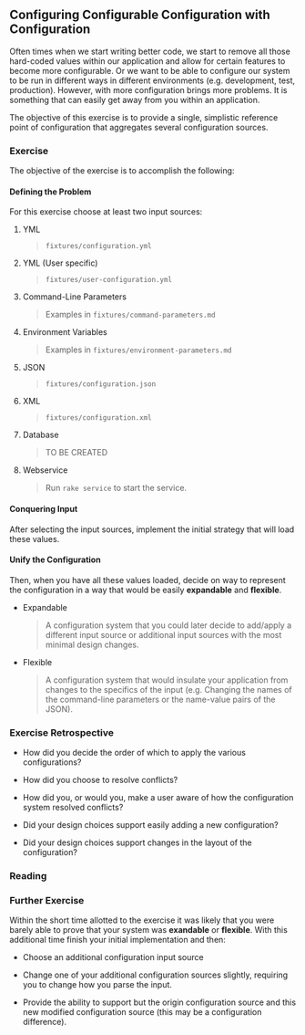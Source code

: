 ## Configuring Configurable Configuration with Configuration

Often times when we start writing better code, we start to remove all those
hard-coded values within our application and allow for certain features to
become more configurable. Or we want to be able to configure our system to be
run in different ways in different environments (e.g. development, test,
production). However, with more configuration brings more problems. It is
something that can easily get away from you within an application.

The objective of this exercise is to provide a single, simplistic reference
point of configuration that aggregates several configuration sources.

### Exercise

The objective of the exercise is to accomplish the following:

#### Defining the Problem

For this exercise choose at least two input sources:

1. YML

    > `fixtures/configuration.yml`

2. YML (User specific)

    > `fixtures/user-configuration.yml`
    
3. Command-Line Parameters

    > Examples in `fixtures/command-parameters.md`

4. Environment Variables

    > Examples in `fixtures/environment-parameters.md`
    
5. JSON

    > `fixtures/configuration.json`

6. XML

    > `fixtures/configuration.xml`
    
7. Database

    > TO BE CREATED
    
8. Webservice

    > Run `rake service` to start the service.

#### Conquering Input

After selecting the input sources, implement the initial strategy that will load
these values. 

#### Unify the Configuration

Then, when you have all these values loaded, decide on way to
represent the configuration in a way that would be easily __expandable__ and
__flexible__.

* Expandable

    > A configuration system that you could later decide to add/apply a 
    > different input source or additional input sources with the most minimal
    > design changes. 

* Flexible

    > A configuration system that would insulate your application from changes
    > to the specifics of the input (e.g. Changing the names of the command-line
    > parameters or the name-value pairs of the JSON).


### Exercise Retrospective

* How did you decide the order of which to apply the various configurations?

* How did you choose to resolve conflicts?

* How did you, or would you, make a user aware of how the configuration system
  resolved conflicts?
  
* Did your design choices support easily adding a new configuration?

* Did your design choices support changes in the layout of the configuration?
  
### Reading


### Further Exercise

Within the short time allotted to the exercise it was likely that you were
barely able to prove that your system was __exandable__ or __flexible__. With
this additional time finish your initial implementation and then:

* Choose an additional configuration input source

* Change one of your additional configuration sources slightly, requiring you
  to change how you parse the input.
  
* Provide the ability to support but the origin configuration source and this
  new modified configuration source (this may be a configuration difference).